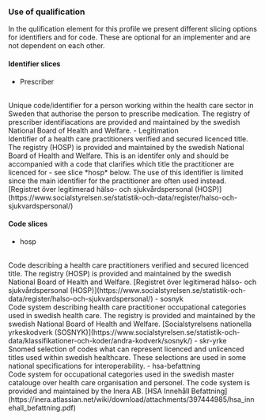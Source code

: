 ### Use of qualification
In the qulification element for this profile we present different slicing options for identifiers and for code. These are optional for an implementer and are not dependent on each other.
#### Identifier slices
- Prescriber
<br />
Unique code/identifier for a person working within the health care sector in Sweden that authorise the person to prescribe medication. The registry of prescriber identifiacations are provided and maintained by the swedish National Board of Health and Welfare.
- Legitimation
<br />
Identifier of a health care practitioners verified and secured licenced title. The registry (HOSP) is provided and maintained by the swedish National Board of Health and Welfare. This is an identifer only and should be accompanied with a code that clarifies which title the practitioner are licenced for - see slice *hosp* below. The use of this identifier is limited since the main identifier for the practitioner are often used instead. [Registret över legitimerad hälso- och sjukvårdspersonal (HOSP)](https://www.socialstyrelsen.se/statistik-och-data/register/halso-och-sjukvardspersonal/)

#### Code slices
- hosp
<br />
Code describing a health care practitioners verified and secured licenced title. The registry (HOSP) is provided and maintained by the swedish National Board of Health and Welfare. [Registret över legitimerad hälso- och sjukvårdspersonal (HOSP)](https://www.socialstyrelsen.se/statistik-och-data/register/halso-och-sjukvardspersonal/)
- sosnyk
<br />
Code system describing health care practitioner occupational categories used in swedish health care. The registry is provided and maintained by the swedish National Board of Health and Welfare. [Socialstyrelsens nationella yrkeskodverk (SOSNYK)](https://www.socialstyrelsen.se/statistik-och-data/klassifikationer-och-koder/andra-kodverk/sosnyk/)
- skr-yrke
<br />
Snomed selection of codes what can represent licenced and unlicenced titles used within swedish healthcare. These selections are used in some national specifications for interoperability.
- hsa-befattning
<br />
Code system for occupational categories used in the swedish master catalouge over health care organisation and personel. The code system is provided and maintained by the Inera AB. [HSA Innehåll Befattning](https://inera.atlassian.net/wiki/download/attachments/397444985/hsa_innehall_befattning.pdf)

